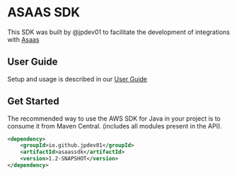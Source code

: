 # ASAAS SDK

This SDK was built by @jpdev01 to facilitate the development of integrations with [Asaas](https://asaas.com.br)

## User Guide
Setup and usage is described in our [User Guide](https://jpdev01.github.io/asaasSdk/)

## Get Started
The recommended way to use the AWS SDK for Java in your project is to consume it from Maven Central. (includes all modules present in the API).

```xml
<dependency>
    <groupId>io.github.jpdev01</groupId>
    <artifactId>asaassdk</artifactId>
    <version>1.2-SNAPSHOT</version>
</dependency>
```
